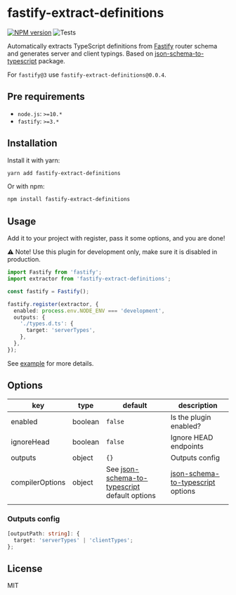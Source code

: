 # fastify-extract-definitions

[![NPM version](https://img.shields.io/npm/v/fastify-extract-definitions.svg?style=flat)](https://www.npmjs.com/package/fastify-extract-definitions)
![Tests](https://github.com/neruchev/fastify-extract-definitions/workflows/Tests/badge.svg)

Automatically extracts TypeScript definitions from [Fastify](https://www.npmjs.com/package/fastify) router schema and generates server and client typings. Based on [json-schema-to-typescript](https://www.npmjs.com/package/json-schema-to-typescript) package.

For `fastify@3` use `fastify-extract-definitions@0.0.4`.

## Pre requirements

- `node.js`: `>=10.*`
- `fastify`: `>=3.*`

## Installation

Install it with yarn:

```sh
yarn add fastify-extract-definitions
```

Or with npm:

```sh
npm install fastify-extract-definitions
```

## Usage

Add it to your project with register, pass it some options, and you are done!

⚠️ Note! Use this plugin for development only, make sure it is disabled in production.

```ts
import Fastify from 'fastify';
import extractor from 'fastify-extract-definitions';

const fastify = Fastify();

fastify.register(extractor, {
  enabled: process.env.NODE_ENV === 'development',
  outputs: {
    './types.d.ts': {
      target: 'serverTypes',
    },
  },
});
```

See [example](./example) for more details.

## Options

| key             | type    | default                                                                                                          | description                                                                                          |
| --------------- | ------- | ---------------------------------------------------------------------------------------------------------------- | ---------------------------------------------------------------------------------------------------- |
| enabled         | boolean | `false`                                                                                                          | Is the plugin enabled?                                                                               |
| ignoreHead      | boolean | `false`                                                                                                          | Ignore HEAD endpoints                                                                                |
| outputs         | object  | `{}`                                                                                                             | Outputs config                                                                                       |
| compilerOptions | object  | See [json-schema-to-typescript](https://www.npmjs.com/package/json-schema-to-typescript#options) default options | [json-schema-to-typescript](https://www.npmjs.com/package/json-schema-to-typescript#options) options |
|                 |

### Outputs config

```ts
[outputPath: string]: {
  target: 'serverTypes' | 'clientTypes';
};
```

## License

MIT
